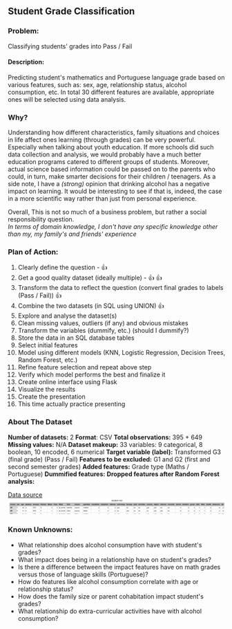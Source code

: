 ## Student Grade Classification

### Problem:
Classifying students' grades into Pass / Fail

#### Description:
Predicting student's mathematics and Portuguese language grade based on various features, such as:
sex, age, relationship status, alcohol consumption, etc. In total 30 different features are available, appropriate ones will be selected using data analysis.

### Why?
Understanding how different characteristics, family situations and choices in life affect ones learning (through grades) can be very powerful. Especially when talking about youth education. If more schools did such data collection and analysis, we would probably have a much better education programs catered to different groups of students.
Moreover, actual science based information could be passed on to the parents who could, in turn, make smarter decisions for their children / teenagers.
As a side note, I have a *(strong)* opinion that drinking alcohol has a negative impact on learning. It would be interesting to see if that is, indeed, the case in a more scientific way rather than just from personal experience.

Overall, This is not so much of a business problem, but rather a social responsibility question.  
*In terms of domain knowledge, I don't have any specific knowledge other than my, my family's and friends' experience*

### Plan of Action:

1. Clearly define the question - :thumbsup:
2. Get a good quality dataset (ideally multiple) - :thumbsup: :thumbsup:
3. Transform the data to reflect the question (convert final grades to labels (Pass / Fail)) :thumbsup:
4. Combine the two datasets (in SQL using UNION) :thumbsup:
5. Explore and analyse the dataset(s)
6. Clean missing values, outliers (if any) and obvious mistakes
7. Transform the variables (dummify, etc.) (should I dummify?)
8. Store the data in an SQL database tables
9. Select initial features
10. Model using different models (KNN, Logistic Regression, Decision Trees, Random Forest, etc.)
11. Refine feature selection and repeat above step
12. Verify which model performs the best and finalize it
13. Create online interface using Flask
14. Visualize the results
15. Create the presentation
16. This time actually practice presenting

### About The Dataset

**Number of datasets:** 2
**Format**: CSV
**Total observations:** 395 + 649
**Missing values:** N/A
**Dataset makeup:** 33 variables: 9 categorical, 8 boolean, 10 encoded, 6 numerical
**Target variable (label):** Transformed G3 (final grade) (Pass / Fail)
**Features to be excluded:** G1 and G2 (first and second semester grades)
**Added features:** Grade type (Maths / Portuguese)
**Dummified features:**
**Dropped features after Random Forest analysis:**


[Data source](http://archive.ics.uci.edu/ml/datasets/Student+Performance#)
![What a Fail!](Student_Grades_dataset.png)

### Known Unknowns:

* What relationship does alcohol consumption have with student's grades?
* What impact does being in a relationship have on student's grades?
* Is there a difference between the impact features have on math grades versus those of language skills (Portuguese)?
* How do features like alcohol consumption correlate with age or relationship status?
* How does the family size or parent cohabitation impact student's grades?
* What relationship do extra-curricular activities have with alcohol consumption?

